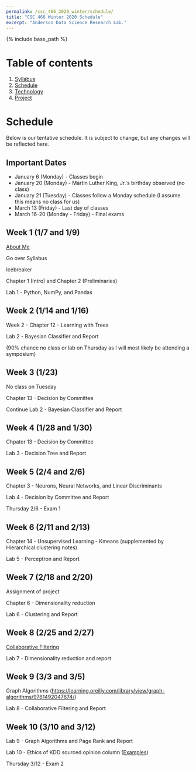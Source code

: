 ```yaml
---
permalink: /csc_466_2020_winter/schedule/
title: "CSC 466 Winter 2020 Schedule"
excerpt: "Anderson Data Science Research Lab."
---
```


{% include base_path %}

# Table of contents
1. [Syllabus](/csc_466_2020_winter/)
2. [Schedule](/csc_466_2020_winter/schedule/)
3. [Technology](/csc_466_2020_winter/technology/)
4. [Project](/csc_466_2020_winter/project/)

# Schedule
Below is our tentative schedule. It is subject to change, but any changes will be reflected here.

## Important Dates
* January 6 (Monday) - Classes begin
* January 20 (Monday) - Martin Luther King, Jr.'s birthday observed (no class)
* January 21 (Tuesday) - Classes follow a Monday schedule (I assume this means no class for us)
* March 13 (Friday) - Last day of classes
* March 16-20 (Monday - Friday) - Final exams

## Week 1 (1/7 and 1/9)
<a href="/csc_466_2020_winter/aboutme.pptx">About Me</a>

Go over Syllabus

Icebreaker

Chapter 1 (Intro) and Chapter 2 (Preliminaries)

Lab 1 - Python, NumPy, and Pandas

## Week 2 (1/14 and 1/16)
Week 2 - Chapter 12 - Learning with Trees

Lab 2 - Bayesian Classifier and Report

(90% chance no class or lab on Thursday as I will most likely be attending a symposium)

## Week 3 (1/23)
No class on Tuesday

Chapter 13 - Decision by Committee

Continue Lab 2 - Bayesian Classifier and Report

## Week 4 (1/28 and 1/30)
Chpater 13 - Decision by Committee

Lab 3 - Decision Tree and Report

## Week 5 (2/4 and 2/6)
Chapter 3 - Neurons, Neural Networks, and Linear Discriminants

Lab 4 - Decision by Committee and Report

Thursday 2/6 - Exam 1

## Week 6 (2/11 and 2/13)
Chapter 14 - Unsupervised Learning - Kmeans (supplemented by Hierarchical clustering notes)

Lab 5 - Perceptron and Report

## Week 7 (2/18 and 2/20)
Assignment of project

Chapter 6 - Dimensionality reduction

Lab 6 - Clustering and Report

## Week 8 (2/25 and 2/27)
<a href="/csc_466_2020_winter/CF_AdaptiveWeb_2006.pdf">Collaborative Filtering</a>

Lab 7 - Dimensionality reduction and report

## Week 9 (3/3 and 3/5)
Graph Algorithms (https://learning.oreilly.com/library/view/graph-algorithms/9781492047674/)

Lab 8 - Collaborative Filtering and Report

## Week 10 (3/10 and 3/12)
Lab 9 - Graph Algorithms and Page Rank and Report

Lab 10 - Ethics of KDD sourced opinion column (<a href="https://www.bloomberg.com/authors/ATFPV0aLyJM/catherine-h-oneil">Examples</a>)

Thursday 3/12 - Exam 2
